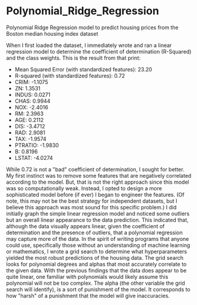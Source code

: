 # Polynomial_Ridge_Regression
Polynomial Ridge Regression model to predict housing prices from the Boston median housing index dataset


When I first loaded the dataset, I immediately wrote and ran a linear regression model to determine the coefficient of determination (R-Squared) and the class weights.
This is the result from that print:
- Mean Squared Error (with standardized features): 23.20
- R-squared (with standardized features): 0.72
- CRIM: -1.1075
- ZN: 1.3531
- INDUS: 0.0271
- CHAS: 0.9944
- NOX: -2.4016
- RM: 2.3963
- AGE: 0.2112
- DIS: -3.4712
- RAD: 2.9081
- TAX: -1.9574
- PTRATIO: -1.9830
- B: 0.8196
- LSTAT: -4.0274

While 0.72 is not a "bad" coefficient of determination, I sought for better. My first instinct was to remove some features that are negatively correlated according to the model. But, that is not the right approach since this model was so computationally weak. 
Instead, I opted to design a more sophisticated model before (if ever) I began to engineer the features. (Of note, this may not be the best strategy for independent datasets, but I believe this approach was most sound for this specific problem.)
I did initially graph the simple linear regression model and noticed some outliers but an overall linear appearance to the data prediction. This indicated that, although the data visually appears linear, given the coefficient of determination and the presence of outliers, that a polynomial regression may capture more of the data.
In the spirit of writing programs that anyone could use, specifically those without an understanding of machine learning or mathematics, I wrote a grid search to determine what hyperparameters yielded the most robust predictions of the housing data.
The grid search looks for polynomial degrees and alphas that most accurately correlate to the given data.
With the previous findings that the data does appear to be quite linear, one familiar with polynomials would likely assume this polynomial will not be too complex.
The alpha (the other variable the grid search will identify), is a sort of punishment of the model. It corresponds to how "harsh" of a punishment that the model will give inaccuracies. 

